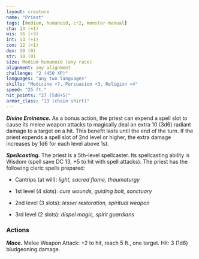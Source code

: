 ```yaml
---
layout: creature
name: "Priest"
tags: [medium, humanoid, cr2, monster-manual]
cha: 13 (+1)
wis: 16 (+3)
int: 13 (+1)
con: 12 (+1)
dex: 10 (0)
str: 10 (0)
size: Medium humanoid (any race)
alignment: any alignment
challenge: "2 (450 XP)"
languages: "any two languages"
skills: "Medicine +7, Persuasion +3, Religion +4"
speed: "25 ft."
hit_points: "27 (5d8+5)"
armor_class: "13 (chain shirt)"
---
```


***Divine Eminence.*** As a bonus action, the priest can expend a spell slot to cause its melee weapon attacks to magically deal an extra 10 (3d6) radiant damage to a target on a hit. This benefit lasts until the end of the turn. If the priest expends a spell slot of 2nd level or higher, the extra damage increases by 1d6 for each level above 1st.

***Spellcasting.*** The priest is a 5th-level spellcaster. Its spellcasting ability is Wisdom (spell save DC 13, +5 to hit with spell attacks). The priest has the following cleric spells prepared:

* Cantrips (at will): <i>light, sacred flame, thaumaturgy</i>

* 1st level (4 slots): <i>cure wounds, guiding bolt, sanctuary</i>

* 2nd level (3 slots): <i>lesser restoration, spiritual weapon</i>

* 3rd level (2 slots): <i>dispel magic, spirit guardians</i>

### Actions

***Mace.*** Melee Weapon Attack: +2 to hit, reach 5 ft., one target. Hit: 3 (1d6) bludgeoning damage.
